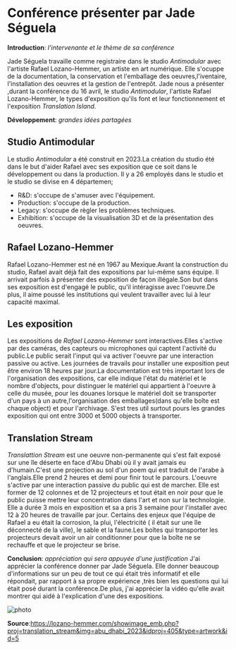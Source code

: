 # Conférence présenter par Jade Séguela
**Introduction**: *l'intervenante et le thème de sa conférence*
 
Jade Séguela travaille comme registraire dans le studio *Antimodular* avec l'artiste Rafael Lozano-Hemmer, un artiste en art numérique. Elle s'ocuppe de la documentation, la conservation et l'emballage des oeuvres,l'iventaire, l'installation des oeuvres et la gestion de l'entrepôt. Jade nous a présenter ,durant la conférence du 16 avril, le studio *Antimodular*, l'artiste Rafael Lozano-Hemmer, le types d'exposition qu'ils font et leur fonctionnement et l'exposition *Translation Island*.

**Développement**:  *grandes idées partagées*
## **Studio Antimodular**
Le studio *Antimodular* a été construit en 2023.La création du studio été dans le but d'aider Rafael avec ses exposition que ce soit dans le développement ou dans la production. Il y a 26 employés dans le studio et le studio se divise en 4 départemen;
-  R&D: s'occupe de s'amuser avec l'équipement.
-  Production: s'occupe de la production.
-  Legacy: s'occupe de règler les problèmes techniques.
-  Exhibition: s'occupe de la visualisation 3D et de la présentation des oeuvres.

## **Rafael Lozano-Hemmer**
Rafael Lozano-Hemmer est né en 1967 au Mexique.Avant la construction du studio, Rafael avait déjà fait des expositions par lui-même sans équipe. Il arrivait parfois à présenter des exposition de façon illégale.Son but dans ses exposition est d'engagé le public, qu'il intéragisse avec l'oeuvre.De plus, il aime poussé les institutions qui veulent travailler avec lui à leur capacité maximal.

## **Les exposition**
Les expositions de *Rafael Lozano-Hemmer* sont interactives.Elles s'active par des caméras, des capteurs ou microphones qui captent l'activité du public.Le public serait l'input qui va activer l'oeuvre par une interaction passive ou active. Les journées de travails pour installer une exposition peut être environ 18 heures par jour.La documentation est très important lors de l'organisation des expositions, car elle indique l'état du matériel et le nombre d'objects, pour distinguer le matériel qui appartient à l'oeuvre à celle du musée, pour les douanes lorsque le matériel doit se transporter d'un pays à un autre,l'organisation des emballages(dans qu'elle boîte est chaque object) et pour l'archivage. S'est tres util surtout pours les grandes exposition qui ont entre 3000 et 5000 objects à transporter.

## **Translation Stream**
*Translattion Stream* est une oeuvre non-permanente qui s'est fait exposé sur une île déserte en face  d'Abu Dhabi où il y avait jamais eu d'humain.C'est une projection au sol d'un poem qui est traduit de l'arabe à l'anglais.Elle prend 2 heures et demi pour finir tout le parcours. L'oeuvre s'active par une interaction passive du public qui est de marcher. Elle est former de 12 colonnes et de 12 projecteurs et tout était en noir pour que le public puisse mettre leur concentration dans l'art et non sur la technologie. Elle a durée 3 mois en exposition  et sa a pris 3 semaine pour l'installer avec 12 à 20 heures de travaille par jour. Certains des enjeux que l'équipe de Rafael a eu était la corrosion, la plui, l'électricité ( il était sur une île déconnecté de la ville), le sable et la faune.Les boîtes qui transporter les projecteurs devait avoir un air conditionner pour que la boîte ne se rechauffe et que le projecteur se brise.

**Conclusion**: *appréciation qui sera appuyée d'une justification*
J'ai apprécier la conférence donner par Jade Séguela. Elle donner beaucoup d'informations sur un peu de tout ce qui était très informatif et elle répondait, par rapport à sa propre expérience ,très bien les questions qui lui était posé durant la conférence.De plus, j'ai apprécier la vidéo qu'elle avait montrer qui aidé à l'explication d'une des expositions.

![photo](translation_stream_abu_dhabi_2023.jpg)

**Source**:https://lozano-hemmer.com/showimage_emb.php?proj=translation_stream&img=abu_dhabi_2023&idproj=405&type=artwork&id=5
